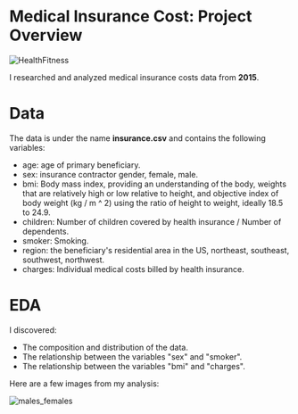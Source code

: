 # Medical Insurance Cost: Project Overview

![HealthFitness](https://user-images.githubusercontent.com/114705723/222254587-7520f2cc-8af7-43fc-84a3-5fb91b92a27e.png)

I researched and analyzed medical insurance costs data from **2015**.

# Data
The data is under the name **insurance.csv** and contains the following variables:
* age: age of primary beneficiary.
* sex: insurance contractor gender, female, male.
* bmi: Body mass index, providing an understanding of the body, weights that are relatively high or low relative to height, and objective index of body weight (kg / m ^ 2) using the ratio of height to weight, ideally 18.5 to 24.9.
* children: Number of children covered by health insurance / Number of dependents.
* smoker: Smoking.
* region: the beneficiary's residential area in the US, northeast, southeast, southwest, northwest.
* charges: Individual medical costs billed by health insurance.

# EDA
I discovered:
* The composition and distribution of the data.
* The relationship between the variables "sex" and "smoker".
* The relationship between the variables "bmi" and "charges".

Here are a few images from my analysis:


![males_females](https://user-images.githubusercontent.com/114705723/223508463-58f8eee5-1c07-4621-b7de-8ee599693a45.png)



